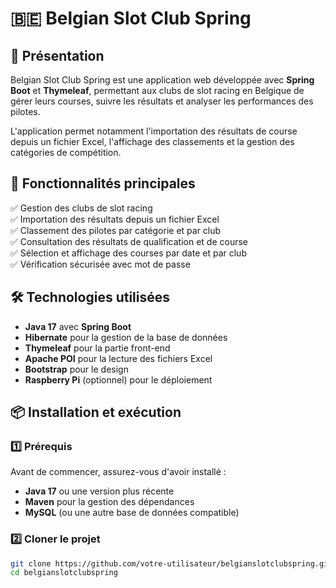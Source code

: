 # 🇧🇪 Belgian Slot Club Spring

## 📖 Présentation

Belgian Slot Club Spring est une application web développée avec **Spring Boot** et **Thymeleaf**, permettant aux clubs de slot racing en Belgique de gérer leurs courses, suivre les résultats et analyser les performances des pilotes.

L'application permet notamment l'importation des résultats de course depuis un fichier Excel, l'affichage des classements et la gestion des catégories de compétition.

## 🚀 Fonctionnalités principales

✅ Gestion des clubs de slot racing  
✅ Importation des résultats depuis un fichier Excel  
✅ Classement des pilotes par catégorie et par club  
✅ Consultation des résultats de qualification et de course  
✅ Sélection et affichage des courses par date et par club  
✅ Vérification sécurisée avec mot de passe  

## 🛠️ Technologies utilisées

- **Java 17** avec **Spring Boot**
- **Hibernate** pour la gestion de la base de données
- **Thymeleaf** pour la partie front-end
- **Apache POI** pour la lecture des fichiers Excel
- **Bootstrap** pour le design
- **Raspberry Pi** (optionnel) pour le déploiement

## 📦 Installation et exécution

### 1️⃣ Prérequis

Avant de commencer, assurez-vous d'avoir installé :
- **Java 17** ou une version plus récente  
- **Maven** pour la gestion des dépendances  
- **MySQL** (ou une autre base de données compatible)  

### 2️⃣ Cloner le projet

```sh
git clone https://github.com/votre-utilisateur/belgianslotclubspring.git
cd belgianslotclubspring
